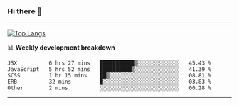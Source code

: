 ### Hi there 👋

-------
[![Top Langs](https://github-readme-stats.vercel.app/api/top-langs/?username=ashish-r)](https://github.com/anuraghazra/github-readme-stats)

📊 **Weekly development breakdown**
<!--START_SECTION:waka-->
```text
JSX          6 hrs 27 mins   ███████████▒░░░░░░░░░░░░░   45.43 % 
JavaScript   5 hrs 52 mins   ██████████▒░░░░░░░░░░░░░░   41.39 % 
SCSS         1 hr 15 mins    ██▒░░░░░░░░░░░░░░░░░░░░░░   08.81 % 
ERB          32 mins         █░░░░░░░░░░░░░░░░░░░░░░░░   03.83 % 
Other        2 mins          ░░░░░░░░░░░░░░░░░░░░░░░░░   00.28 % 
```
<!--END_SECTION:waka-->
-------

<!--
**ashish-r/ashish-r** is a ✨ _special_ ✨ repository because its `README.md` (this file) appears on your GitHub profile.

Here are some ideas to get you started:

- 🔭 I’m currently working on ...
- 🌱 I’m currently learning ...
- 👯 I’m looking to collaborate on ...
- 🤔 I’m looking for help with ...
- 💬 Ask me about ...
- 📫 How to reach me: ...
- 😄 Pronouns: ...
- ⚡ Fun fact: ...
-->
